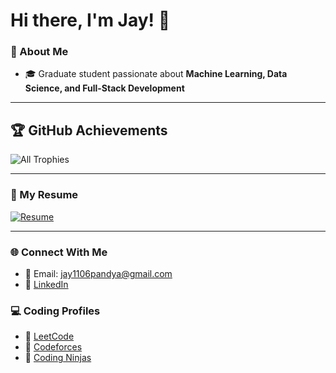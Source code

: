 # Hi there, I'm Jay! 👋

### 🚀 About Me
- 🎓 Graduate student passionate about **Machine Learning, Data Science, and Full-Stack Development**

---

## 🏆 GitHub Achievements

![All Trophies](https://github-profile-trophy.vercel.app/?username=jpandya1161&theme=gruvbox&types=Commits,Repositories,Forks,PullRequest,Sponsors,Stars,PullRequestMerged,PullRequestReviewer,Issue,Contributor&row=2&column=5&margin-w=10&margin-h=10&no-bg=true&no-frame=true)



---

### 📄 My Resume
[![Resume](https://img.shields.io/badge/View%20My%20Resume-blue?style=for-the-badge)](https://github.com/jpandya1161/resume/blob/main/Resume_JayPandya.pdf)

---

### 🌐 Connect With Me
- 📧 Email: jay1106pandya@gmail.com
- 💼 [LinkedIn](www.linkedin.com/in/jay-pandya-0a289b199)

### 💻 Coding Profiles
- 🏹 [LeetCode](https://leetcode.com/u/jpandya1161/)
- 🏹 [Codeforces](https://codeforces.com/profile/jpandya1161)
- 🏹 [Coding Ninjas](https://www.naukri.com/code360/profile/jaypandya)
